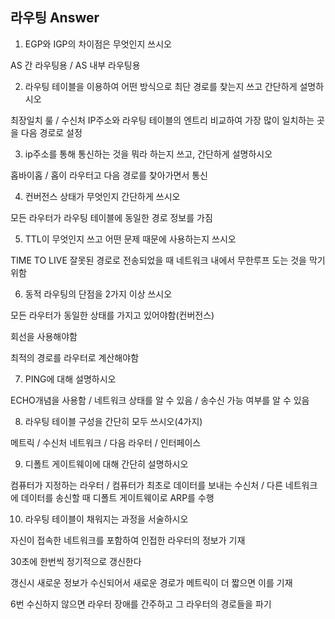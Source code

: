 ## 라우팅 Answer

1.  EGP와 IGP의 차이점은 무엇인지 쓰시오

AS 간 라우팅용 / AS 내부 라우팅용

2. 라우팅 테이블을 이용하여 어떤 방식으로 최단 경로를 찾는지 쓰고 간단하게 설명하시오

최장일치 룰 / 수신처 IP주소와 라우팅 테이블의 엔트리 비교하여 가장 많이 일치하는 곳을 다음 경로로 설정

3. ip주소를 통해 통신하는 것을 뭐라 하는지 쓰고, 간단하게 설명하시오

홉바이홉 / 홉이 라우터고 다음 경로를 찾아가면서 통신

4. 컨버전스 상태가 무엇인지 간단하게 쓰시오

모든 라우터가 라우팅 테이블에 동일한 경로 정보를 가짐

5. TTL이 무엇인지 쓰고 어떤 문제 때문에 사용하는지 쓰시오

TIME TO LIVE 잘못된 경로로 전송되었을 때 네트워크 내에서 무한루프 도는 것을 막기위함

6. 동적 라우팅의 단점을 2가지 이상 쓰시오

모든 라우터가 동일한 상태를 가지고 있어야함(컨버전스)

회선을 사용해야함

최적의 경로를 라우터로 계산해야함

7. PING에 대해 설명하시오

ECHO개념을 사용함 / 네트워크 상태를 알 수 있음 / 송수신 가능 여부를 알 수 있음

8. 라우팅 테이블 구성을 간단히 모두 쓰시오(4가지)

메트릭 / 수신처 네트워크 / 다음 라우터 / 인터페이스

9. 디폴트 게이트웨이에 대해 간단히 설명하시오

컴퓨터가 지정하는 라우터 / 컴퓨터가 최초로 데이터를 보내는 수신처 / 다른 네트워크에 데이터를 송신할 때 디폴트 게이트웨이로 ARP를 수행

10. 라우팅 테이블이 채워지는 과정을 서술하시오

자신이 접속한 네트워크를 포함하여 인접한 라우터의 정보가 기재

30초에 한번씩 정기적으로 갱신한다

갱신시 새로운 정보가 수신되어서 새로운 경로가 메트릭이 더 짧으면 이를 기재

6번 수신하지 않으면 라우터 장애를 간주하고 그 라우터의 경로들을 파기
